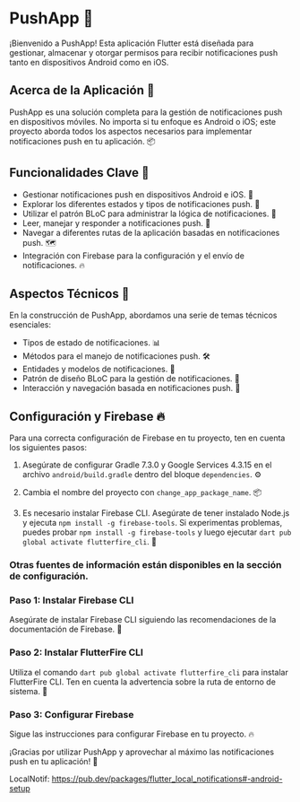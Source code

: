 # PushApp 🚀

¡Bienvenido a PushApp! Esta aplicación Flutter está diseñada para gestionar, almacenar y otorgar permisos para recibir notificaciones push tanto en dispositivos Android como en iOS.

## Acerca de la Aplicación 📱

PushApp es una solución completa para la gestión de notificaciones push en dispositivos móviles. No importa si tu enfoque es Android o iOS; este proyecto aborda todos los aspectos necesarios para implementar notificaciones push en tu aplicación. 📦

## Funcionalidades Clave 🌟

- Gestionar notificaciones push en dispositivos Android e iOS. 📳
- Explorar los diferentes estados y tipos de notificaciones push. 🔄
- Utilizar el patrón BLoC para administrar la lógica de notificaciones. 🧩
- Leer, manejar y responder a notificaciones push. 📖
- Navegar a diferentes rutas de la aplicación basadas en notificaciones push. 🗺️
- Integración con Firebase para la configuración y el envío de notificaciones. 🔥

## Aspectos Técnicos 🧰

En la construcción de PushApp, abordamos una serie de temas técnicos esenciales:

- Tipos de estado de notificaciones. 📊
- Métodos para el manejo de notificaciones push. 🛠️
- Entidades y modelos de notificaciones. 📜
- Patrón de diseño BLoC para la gestión de notificaciones. 🧰
- Interacción y navegación basada en notificaciones push. 🚶

## Configuración y Firebase 🔥

Para una correcta configuración de Firebase en tu proyecto, ten en cuenta los siguientes pasos:

1. Asegúrate de configurar Gradle 7.3.0 y Google Services 4.3.15 en el archivo `android/build.gradle` dentro del bloque `dependencies`. ⚙️

2. Cambia el nombre del proyecto con `change_app_package_name`. 📦

3. Es necesario instalar Firebase CLI. Asegúrate de tener instalado Node.js y ejecuta `npm install -g firebase-tools`. Si experimentas problemas, puedes probar `npm install -g firebase-tools` y luego ejecutar `dart pub global activate flutterfire_cli`. 🔧

### Otras fuentes de información están disponibles en la sección de configuración.

### Paso 1: Instalar Firebase CLI

Asegúrate de instalar Firebase CLI siguiendo las recomendaciones de la documentación de Firebase. 🔧

### Paso 2: Instalar FlutterFire CLI

Utiliza el comando `dart pub global activate flutterfire_cli` para instalar FlutterFire CLI. Ten en cuenta la advertencia sobre la ruta de entorno de sistema. 🚀

### Paso 3: Configurar Firebase

Sigue las instrucciones para configurar Firebase en tu proyecto. 🔥


¡Gracias por utilizar PushApp y aprovechar al máximo las notificaciones push en tu aplicación! 🎉


LocalNotif: https://pub.dev/packages/flutter_local_notifications#-android-setup